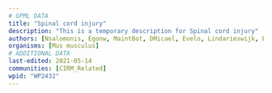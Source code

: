 ```yaml
---
# GPML DATA
title: "Spinal cord injury"
description: "This is a temporary description for Spinal cord injury"
authors: [Nsalomonis, Egonw, MaintBot, DMicael, Evelo, Lindarieswijk, Eweitz]
organisms: [Mus musculus]
# ADDITIONAL DATA
last-edited: 2021-05-14
communities: [CIRM_Related]
wpid: "WP2432"
---
```

